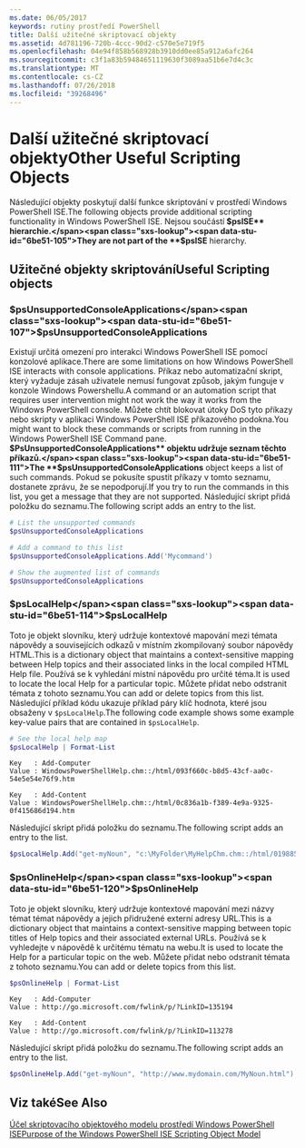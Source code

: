```yaml
---
ms.date: 06/05/2017
keywords: rutiny prostředí PowerShell
title: Další užitečné skriptovací objekty
ms.assetid: 4d781196-720b-4ccc-90d2-c570e5e719f5
ms.openlocfilehash: 04e94f858b568928b3910dd0ee85a912a6afc264
ms.sourcegitcommit: c3f1a83b59484651119630f3089aa51b6e7d4c3c
ms.translationtype: MT
ms.contentlocale: cs-CZ
ms.lasthandoff: 07/26/2018
ms.locfileid: "39268496"
---
```

# <a name="other-useful-scripting-objects"></a><span data-ttu-id="6be51-103">Další užitečné skriptovací objekty</span><span class="sxs-lookup"><span data-stu-id="6be51-103">Other Useful Scripting Objects</span></span>

<span data-ttu-id="6be51-104">Následující objekty poskytují další funkce skriptování v prostředí Windows PowerShell ISE.</span><span class="sxs-lookup"><span data-stu-id="6be51-104">The following objects provide additional scripting functionality in Windows PowerShell ISE.</span></span> <span data-ttu-id="6be51-105">Nejsou součástí **$psISE** hierarchie.</span><span class="sxs-lookup"><span data-stu-id="6be51-105">They are not part of the **$psISE** hierarchy.</span></span>

## <a name="useful-scripting-objects"></a><span data-ttu-id="6be51-106">Užitečné objekty skriptování</span><span class="sxs-lookup"><span data-stu-id="6be51-106">Useful Scripting objects</span></span>

### <a name="psunsupportedconsoleapplications"></a><span data-ttu-id="6be51-107">$psUnsupportedConsoleApplications</span><span class="sxs-lookup"><span data-stu-id="6be51-107">$psUnsupportedConsoleApplications</span></span>

<span data-ttu-id="6be51-108">Existují určitá omezení pro interakci Windows PowerShell ISE pomocí konzolové aplikace.</span><span class="sxs-lookup"><span data-stu-id="6be51-108">There are some limitations on how Windows PowerShell ISE interacts with console applications.</span></span> <span data-ttu-id="6be51-109">Příkaz nebo automatizační skript, který vyžaduje zásah uživatele nemusí fungovat způsob, jakým funguje v konzole Windows Powershellu.</span><span class="sxs-lookup"><span data-stu-id="6be51-109">A command or an automation script that requires user intervention might not work the way it works from the Windows PowerShell console.</span></span> <span data-ttu-id="6be51-110">Můžete chtít blokovat útoky DoS tyto příkazy nebo skripty v aplikaci Windows PowerShell ISE příkazového podokna.</span><span class="sxs-lookup"><span data-stu-id="6be51-110">You might want to block these commands or scripts from running in the Windows PowerShell ISE Command pane.</span></span> <span data-ttu-id="6be51-111">**$PsUnsupportedConsoleApplications** objektu udržuje seznam těchto příkazů.</span><span class="sxs-lookup"><span data-stu-id="6be51-111">The **$psUnsupportedConsoleApplications** object keeps a list of such commands.</span></span> <span data-ttu-id="6be51-112">Pokud se pokusíte spustit příkazy v tomto seznamu, dostanete zprávu, že se nepodporují.</span><span class="sxs-lookup"><span data-stu-id="6be51-112">If you try to run the commands in this list, you get a message that they are not supported.</span></span> <span data-ttu-id="6be51-113">Následující skript přidá položku do seznamu.</span><span class="sxs-lookup"><span data-stu-id="6be51-113">The following script adds an entry to the list.</span></span>

```powershell
# List the unsupported commands
$psUnsupportedConsoleApplications

# Add a command to this list
$psUnsupportedConsoleApplications.Add('Mycommand')

# Show the augmented list of commands
$psUnsupportedConsoleApplications
```

### <a name="pslocalhelp"></a><span data-ttu-id="6be51-114">$psLocalHelp</span><span class="sxs-lookup"><span data-stu-id="6be51-114">$psLocalHelp</span></span>

<span data-ttu-id="6be51-115">Toto je objekt slovníku, který udržuje kontextové mapování mezi témata nápovědy a souvisejících odkazů v místním zkompilovaný soubor nápovědy HTML.</span><span class="sxs-lookup"><span data-stu-id="6be51-115">This is a dictionary object that maintains a context-sensitive mapping between Help topics and their associated links in the local compiled HTML Help file.</span></span> <span data-ttu-id="6be51-116">Používá se k vyhledání místní nápovědu pro určité téma.</span><span class="sxs-lookup"><span data-stu-id="6be51-116">It is used to locate the local Help for a particular topic.</span></span> <span data-ttu-id="6be51-117">Můžete přidat nebo odstranit témata z tohoto seznamu.</span><span class="sxs-lookup"><span data-stu-id="6be51-117">You can add or delete topics from this list.</span></span> <span data-ttu-id="6be51-118">Následující příklad kódu ukazuje příklad páry klíč hodnota, které jsou obsaženy v `$psLocalHelp`.</span><span class="sxs-lookup"><span data-stu-id="6be51-118">The following code example shows some example key-value pairs that are contained in `$psLocalHelp`.</span></span>

```powershell
# See the local help map
$psLocalHelp | Format-List
```

```output
Key   : Add-Computer
Value : WindowsPowerShellHelp.chm::/html/093f660c-b8d5-43cf-aa0c-54e5e54e76f9.htm

Key   : Add-Content
Value : WindowsPowerShellHelp.chm::/html/0c836a1b-f389-4e9a-9325-0f415686d194.htm
```

<span data-ttu-id="6be51-119">Následující skript přidá položku do seznamu.</span><span class="sxs-lookup"><span data-stu-id="6be51-119">The following script adds an entry to the list.</span></span>

```powershell
$psLocalHelp.Add("get-myNoun", "c:\MyFolder\MyHelpChm.chm::/html/0198854a-1298-57ae-aa0c-87b5e5a84712.htm")
```

### <a name="psonlinehelp"></a><span data-ttu-id="6be51-120">$psOnlineHelp</span><span class="sxs-lookup"><span data-stu-id="6be51-120">$psOnlineHelp</span></span>

<span data-ttu-id="6be51-121">Toto je objekt slovníku, který udržuje kontextové mapování mezi názvy témat témat nápovědy a jejich přidružené externí adresy URL.</span><span class="sxs-lookup"><span data-stu-id="6be51-121">This is a dictionary object that maintains a context-sensitive mapping between topic titles of Help topics and their associated external URLs.</span></span> <span data-ttu-id="6be51-122">Používá se k vyhledejte v nápovědě k určitému tématu na webu.</span><span class="sxs-lookup"><span data-stu-id="6be51-122">It is used to locate the Help for a particular topic on the web.</span></span> <span data-ttu-id="6be51-123">Můžete přidat nebo odstranit témata z tohoto seznamu.</span><span class="sxs-lookup"><span data-stu-id="6be51-123">You can add or delete topics from this list.</span></span>

```powershell
$psOnlineHelp | Format-List
```

```output
Key   : Add-Computer
Value : http://go.microsoft.com/fwlink/p/?LinkID=135194

Key   : Add-Content
Value : http://go.microsoft.com/fwlink/p/?LinkID=113278
```

<span data-ttu-id="6be51-124">Následující skript přidá položku do seznamu.</span><span class="sxs-lookup"><span data-stu-id="6be51-124">The following script adds an entry to the list.</span></span>

```powershell
$psOnlineHelp.Add("get-myNoun", "http://www.mydomain.com/MyNoun.html")
```

## <a name="see-also"></a><span data-ttu-id="6be51-125">Viz také</span><span class="sxs-lookup"><span data-stu-id="6be51-125">See Also</span></span>

[<span data-ttu-id="6be51-126">Účel skriptovacího objektového modelu prostředí Windows PowerShell ISE</span><span class="sxs-lookup"><span data-stu-id="6be51-126">Purpose of the Windows PowerShell ISE Scripting Object Model</span></span>](../../core-powershell/ise/Purpose-of-the-Windows-PowerShell-ISE-Scripting-Object-Model.md)